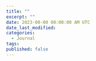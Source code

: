 ```yaml
---
title: ""
excerpt: ""
date: 2023-00-00 00:00:00 AM UTC
date_last_modified: 
categories:
  - Journal
tags: 
published: false
---
```

